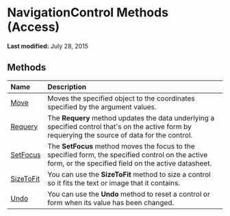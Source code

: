 
# NavigationControl Methods (Access)

 **Last modified:** July 28, 2015


## Methods



|**Name**|**Description**|
|:-----|:-----|
| [Move](bbf4e87e-8468-7cfd-7cd4-5f423a6517c8.md)|Moves the specified object to the coordinates specified by the argument values.|
| [Requery](613e89e1-5e02-d2da-4881-c77f3d8cb55e.md)|The  **Requery** method updates the data underlying a specified control that's on the active form by requerying the source of data for the control.|
| [SetFocus](74232b27-17f4-78fc-9c42-0aabaad56257.md)|The  **SetFocus** method moves the focus to the specified form, the specified control on the active form, or the specified field on the active datasheet.|
| [SizeToFit](690d17ca-866d-2f8e-fc54-a5cc166b6ad1.md)|You can use the  **SizeToFit** method to size a control so it fits the text or image that it contains.|
| [Undo](d15daeaf-5c78-5833-9fed-d57d2996e60b.md)|You can use the  **Undo** method to reset a control or form when its value has been changed.|
